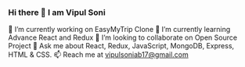 ### Hi there 👋 I am Vipul Soni

<!--
**Vipul4439/Vipul4439** is a ✨ _special_ ✨ repository because its `README.md` (this file) appears on your GitHub profile.

Here are some ideas to get you started:

- 🔭 I’m currently working on ...
- 🌱 I’m currently learning ...
- 👯 I’m looking to collaborate on ...
- 🤔 I’m looking for help with ...
- 💬 Ask me about ...
- 📫 How to reach me: ...
- 😄 Pronouns: ...
- ⚡ Fun fact: ...
-->

🔭 I’m currently working on EasyMyTrip Clone
🌱 I’m currently learning Advance React and Redux
👯 I’m looking to collaborate on Open Source Project
💬 Ask me about React, Redux, JavaScript, MongoDB, Express, HTML & CSS.
📫 Reach me at vipulsoniab17@gmail.com



